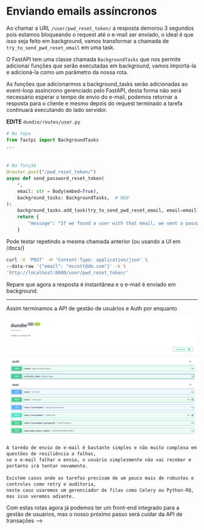 # Enviando emails assíncronos

Ao chamar a URL `/user/pwd_reset_token/` a resposta demorou 3 segundos pois estamos bloqueando o request até o e-mail ser enviado, o ideal é que isso seja feito em background, vamos transformar a chamada de `try_to_send_pwd_reset_email` em uma task.


O FastAPI tem uma classe chamada `BackgroundTasks` que nos permite adicionar funções que serão executadas em background, vamos importá-la e adicioná-la como um parâmetro da nossa rota.

As funções que adicionarmos a background_tasks serão adicionadas ao event-loop assíncrono gerenciado pelo FastAPI, desta forma não será necessário esperar o tempo de envio do e-mail, podemos retornar a resposta para o cliente e mesmo depois do request terminado a tarefa continuará executando do lado servidor.

**EDITE** `dundie/routes/user.py`

```python
# No topo
from fastpi import BackgroundTasks
...


# Na função
@router.post("/pwd_reset_token/")
async def send_password_reset_token(
    *,
    email: str = Body(embed=True),
    background_tasks: BackgroundTasks,  # NEW
):
    background_tasks.add_task(try_to_send_pwd_reset_email, email=email)  # NEW
    return {
        "message": "If we found a user with that email, we sent a password reset token to it."
    }
```

Pode testar repetindo a mesma chamada anterior (ou usando a UI em /docs/)

```bash
curl -X 'POST' -H 'Content-Type: application/json' \
--data-raw '{"email": "mscott@dm.com"}' -k \
'http://localhost:8000/user/pwd_reset_token/'
```

Repare que agora a resposta é instantânea e o e-mail é enviado em background.

---

Assim terminamos a API de gestão de usuários e Auth por enquanto

![](images/user_final.png)

```admonish tip "DICA"
A tareda de envio de e-mail é bastante simples e não muito complexa em questões de resiliência a falhas,
se o e-mail falhar o envio, o usuário simplesmente não vai receber e portanto irá tentar novamente.

Existem casos onde as tarefas precisam de um pouco mais de robustes e controles como retry e auditoria,
neste caso usaremos um gerenciador de filas como Celery ou Python-RQ, mas isso veremos adiante.
```

Com estas rotas agora já podemos ter um front-end integrado para a gestão de usuários, mas o nosso próximo passo será cuidar da API de transações --> 
